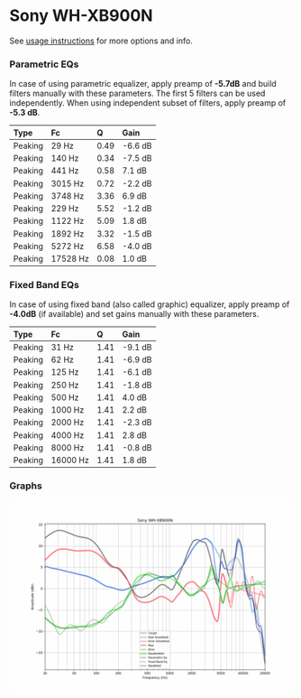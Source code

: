 # Sony WH-XB900N
See [usage instructions](https://github.com/jaakkopasanen/AutoEq#usage) for more options and info.

### Parametric EQs
In case of using parametric equalizer, apply preamp of **-5.7dB** and build filters manually
with these parameters. The first 5 filters can be used independently.
When using independent subset of filters, apply preamp of **-5.3 dB**.

| Type    | Fc       |    Q | Gain    |
|:--------|:---------|:-----|:--------|
| Peaking | 29 Hz    | 0.49 | -6.6 dB |
| Peaking | 140 Hz   | 0.34 | -7.5 dB |
| Peaking | 441 Hz   | 0.58 | 7.1 dB  |
| Peaking | 3015 Hz  | 0.72 | -2.2 dB |
| Peaking | 3748 Hz  | 3.36 | 6.9 dB  |
| Peaking | 229 Hz   | 5.52 | -1.2 dB |
| Peaking | 1122 Hz  | 5.09 | 1.8 dB  |
| Peaking | 1892 Hz  | 3.32 | -1.5 dB |
| Peaking | 5272 Hz  | 6.58 | -4.0 dB |
| Peaking | 17528 Hz | 0.08 | 1.0 dB  |

### Fixed Band EQs
In case of using fixed band (also called graphic) equalizer, apply preamp of **-4.0dB**
(if available) and set gains manually with these parameters.

| Type    | Fc       |    Q | Gain    |
|:--------|:---------|:-----|:--------|
| Peaking | 31 Hz    | 1.41 | -9.1 dB |
| Peaking | 62 Hz    | 1.41 | -6.9 dB |
| Peaking | 125 Hz   | 1.41 | -6.1 dB |
| Peaking | 250 Hz   | 1.41 | -1.8 dB |
| Peaking | 500 Hz   | 1.41 | 4.0 dB  |
| Peaking | 1000 Hz  | 1.41 | 2.2 dB  |
| Peaking | 2000 Hz  | 1.41 | -2.3 dB |
| Peaking | 4000 Hz  | 1.41 | 2.8 dB  |
| Peaking | 8000 Hz  | 1.41 | -0.8 dB |
| Peaking | 16000 Hz | 1.41 | 1.8 dB  |

### Graphs
![](./Sony%20WH-XB900N.png)
